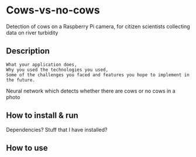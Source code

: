 # Cows-vs-no-cows

Detection of cows on a Raspberry Pi camera, for citizen scientists collecting data on river turbidity

## Description

    What your application does,
    Why you used the technologies you used,
    Some of the challenges you faced and features you hope to implement in the future.

Neural network which detects whether there are cows or no cows in a photo


## How to install & run

Dependencies? Stuff that I have installed?

## How to use
